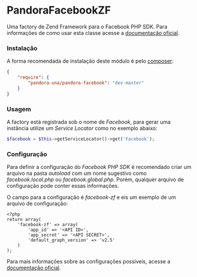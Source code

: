 # PandoraFacebookZF
Uma factory de Zend Framework para o Facebook PHP SDK. Para informações de como usar esta classe acesse a [documentação oficial](https://developers.facebook.com/docs/php/Facebook/5.0.0).

### Instalação

A forma recomendada de instalação deste módulo é pelo [composer](https://getcomposer.org/):

```json
{
    "require": {
        "pandora-una/pandora-facebook": "dev-master"
    }
}
```

### Usagem

A factory está registrada sob o nome de *Facebook*, para gerar uma instância utilize um *Service Locator* como no exemplo abaixo:

```php
$facebook = $this->getServiceLocator()->get('Facebook');
```

### Configuração

Para definir a configuração do *Facebook PHP SDK* é recomendado criar um arquivo na pasta *autoload* com um nome sugestivo como *facebook.local.php* ou *facebook.global.php*. Porém, qualquer arquivo de configuração pode conter essas informações.

O campo para a configuração é *facebook-zf* e eis um exemplo de um arquivo de configuração:

```
<?php
return array(
    'facebook-zf' => array(
        'app_id' => '<API ID>',
        'app_secret' => '<API SECRET>',
        'default_graph_version' => 'v2.5'
    )
);
```

Para mais informações sobre as configurações possíveis, acesse a [documentação oficial](https://developers.facebook.com/docs/php/Facebook/5.0.0).